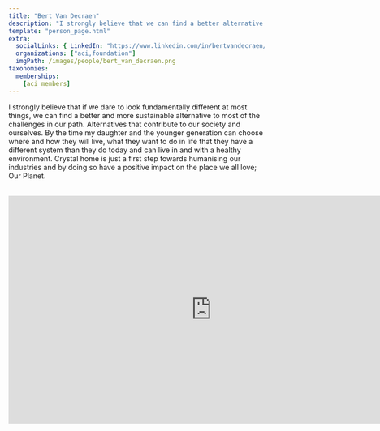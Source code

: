 ```yaml
---
title: "Bert Van Decraen"
description: "I strongly believe that we can find a better alternative to most of the challenges in our path."
template: "person_page.html"
extra:
  socialLinks: { LinkedIn: "https://www.linkedin.com/in/bertvandecraen/"}
  organizations: ["aci,foundation"]
  imgPath: /images/people/bert_van_decraen.png
taxonomies:
  memberships:
    [aci_members]
---
```


I strongly believe that if we dare to look fundamentally different at most things, we can find a better and more sustainable alternative to most of the challenges in our path. Alternatives that contribute to our society and ourselves. By the time my daughter and the younger generation can choose where and how they will live, what they want to do in life that they have a different system than they do today and can live in and with a healthy environment. Crystal home is just a first step towards humanising our industries and by doing so have a positive impact on the place we all love; Our Planet.


<BR>
<div class="aspect-w-16 aspect-h-9">
<iframe src="https://player.vimeo.com/video/432586040" width="800" height="450" frameborder="0" allow="autoplay; fullscreen" allowfullscreen></iframe>
</div>
<BR>